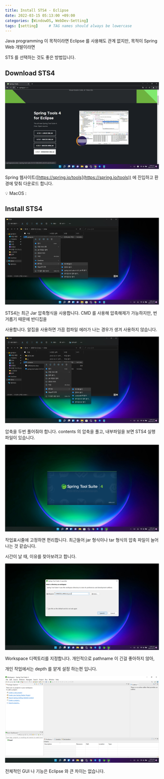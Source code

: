 ```yaml
---
title: Install STS4 - Eclipse
date: 2022-03-15 05:13:00 +09:00
categories: [WindowOS, WebDev-Setting]
tags: [setting]     # TAG names should always be lowercase
---
```


Java programming 이 목적이라면 Eclipse 를 사용해도 관계 없지만, 목적이 Spring Web 개발이라면

STS 를 선택하는 것도 좋은 방법입니다. 

## Download STS4

![3.png](/Post_img/WindowOS/Install%20STS4/3.png)

Spring 웹사이트([https://spring.io/tools](https://spring.io/tools)) 에 진입하고 환경에 맞춰 다운로드 합니다.

💡 MacOS :

## Install STS4

![5.png](/Post_img/WindowOS/Install%20STS4/5.png)

STS4는 최근 Jar 압축형식을 사용합니다. CMD 를 사용해 압축해제가 가능하지만, 번거롭기 때문에 반디집을 

사용합니다. 알집을 사용하면 가끔 컴파일 에러가 나는 경우가 생겨 사용하지 않습니다.

![6.png](/Post_img/WindowOS/Install%20STS4/6.png)

압축을 두번 풀어줘야 합니다. contents 의 압축을 풀고, 내부파일을 보면 STS4 실행 파일이 있습니다.

![10.png](/Post_img/WindowOS/Install%20STS4/10.png)

작업표시줄에 고정하면 편리합니다. 최근들어 jar 형식이나 tar 형식의 압축 파일이 늘어나는 것 같습니다.

시간이 날 때, 이유를 찾아보려고 합니다.

![11.png](/Post_img/WindowOS/Install%20STS4/11.png)

Workspace 디렉토리를 지정합니다. 개인적으로 pathname 이 긴걸 좋아하지 않아, 

개인 작업에서는 depth 를 얕게 설정 하는편 입니다.

![12.png](/Post_img/WindowOS/Install%20STS4/12.png)

전체적인 GUI 나 기능은 Eclipse 와 큰 차이는 없습니다.